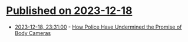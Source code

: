 # [Published on 2023-12-18](index.md)

* [2023-12-18, 23:31:00](https://soylentnews.org/article.pl?sid=23/12/17/059208&from=rss) - [How Police Have Undermined the Promise of Body Cameras](https://soylentnews.org/article.pl?sid=23/12/17/059208&from=rss)
